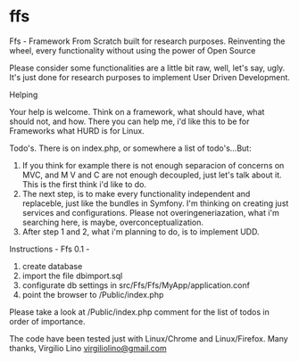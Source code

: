 ffs
===

Ffs - Framework From Scratch built for research purposes. Reinventing the wheel, every functionality without using the power of Open Source

Please consider some functionalities are a little bit raw, well, let's say, ugly. It's just done for research purposes
to implement User Driven Development. 

Helping

Your help is welcome. Think on a framework, what should have, what should not, and how. There you can help me, i'd like this to be for
Frameworks what HURD is for Linux.

Todo's.
There is on index.php, or somewhere a list of todo's...But:
1. If you think for example there is not enough separacion of concerns on MVC, and M V and C are not enough decoupled, just let's talk about it. This is the first think i'd like to do.
2. The next step, is to make every functionality independent and replaceble, just like the bundles in Symfony. I'm thinking on creating just
services and configurations.
Please not overingeneriazation, what i'm searching here, is maybe, overconceptualization.
3. After step 1 and 2, what i'm planning to do, is to implement UDD.  

Instructions  - Ffs 0.1 -  


1. create database
2. import the file dbimport.sql 
3. configurate db settings in src/Ffs/Ffs/MyApp/application.conf
4. point the browser to /Public/index.php

Please take a look at /Public/index.php comment for the list of todos in order of importance.

The code have been tested just with Linux/Chrome and Linux/Firefox. 
Many thanks,
Virgilio Lino  virgiliolino@gmail.com



